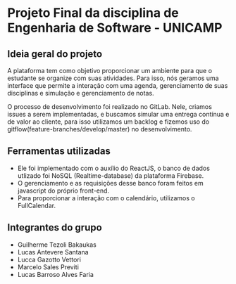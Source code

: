 # Projeto Final da disciplina de Engenharia de Software - UNICAMP

## Ideia geral do projeto

A plataforma tem como objetivo proporcionar um ambiente para que o estudante se organize com suas atividades.
Para isso, nós geramos uma interface que permite a interação com uma agenda, gerenciamento de suas disciplinas e simulação e gerenciamento de notas.

O processo de desenvolvimento foi realizado no GitLab. 
Nele, criamos issues a serem implementadas, e buscamos simular uma entrega contínua e de valor ao cliente, para isso utilizamos um backlog e fizemos uso do gitflow(feature-branches/develop/master) no desenvolvimento.

## Ferramentas utilizadas
 
   - Ele foi implementado com o auxílio do ReactJS, o banco de dados utlizado foi NoSQL (Realtime-database) da plataforma Firebase.
   - O gerenciamento e as requisições desse banco foram feitos em javascript do próprio front-end.
   - Para proporcionar a interação com o calendário, utilizamos o FullCalendar.
 
 
## Integrantes do grupo

  - Guilherme Tezoli Bakaukas
  - Lucas Antevere Santana
  - Lucca Gazotto Vettori
  - Marcelo Sales Previti
  - Lucas Barroso Alves Faria
